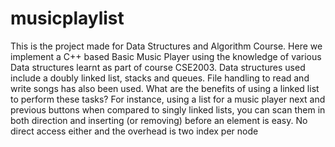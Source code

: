 
# musicplaylist
This is the project made for Data Structures and Algorithm Course. Here we implement a C++ based Basic Music Player using the knowledge of various Data structures learnt as part of course CSE2003. Data structures used include a doubly linked list, stacks and queues. File handling to read and write songs has also been used.
What are the benefits of using a linked list to perform these tasks?
For instance, using a list for a music player next and previous buttons
when compared to singly linked lists, you can scan them in both direction and inserting (or removing) before an element is easy. No direct access either and the overhead is two index per node

